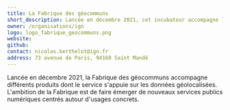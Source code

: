 ```yaml
---
title: La Fabrique des géocommuns
short_description: Lancée en décembre 2021, cet incubateur accompagne les services s’appuyant sur des <span class="fr-text--bold">données géolocalisées</span>.
owner: /organisations/ign
logo: logo_fabrique_geocommuns.png
website:
github:
contact: nicolas.berthelot@ign.fr
address: 73 avenue de Paris, 94160 Saint Mandé
---
```


Lancée en décembre 2021, la Fabrique des géocommuns accompagne différents produits dont le service s'appuie sur les données géolocalisées. L'ambition de la Fabrique est de faire émerger de nouveaux services publics numériques centrés autour d'usages concrets.
